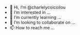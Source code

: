 - 👋 Hi, I’m @charlelycoicoilou
- 👀 I’m interested in ...
- 🌱 I’m currently learning ...
- 💞️ I’m looking to collaborate on ...
- 📫 How to reach me ...

<!---
charlelycoicoilou/charlelycoicoilou is a ✨ special ✨ repository because its `README.md` (this file) appears on your GitHub profile.
You can click the Preview link to take a look at your changes.
--->
